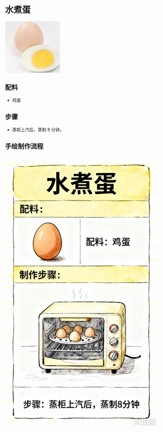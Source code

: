 # 水煮蛋

![水煮蛋](../images/水煮蛋.png)


## 配料
- 鸡蛋

## 步骤
- 蒸柜上汽后，蒸制 8 分钟。


## 手绘制作流程

![手绘制作流程](../images/早餐/水煮蛋.jpg)
